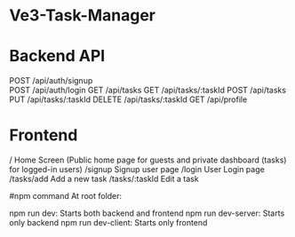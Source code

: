 # Ve3-Task-Manager

# Backend API
 POST     /api/auth/signup  
 POST     /api/auth/login
 GET      /api/tasks
 GET      /api/tasks/:taskId
 POST     /api/tasks
 PUT      /api/tasks/:taskId
 DELETE   /api/tasks/:taskId
 GET      /api/profile

 # Frontend 
 /                 Home Screen (Public home page for guests and private dashboard (tasks) for logged-in users)
 /signup           Signup user page
 /login            User Login page
 /tasks/add        Add a new task
 /tasks/:taskId    Edit a task

 #npm command
 At root folder:

npm run dev: Starts both backend and frontend
npm run dev-server: Starts only backend
npm run dev-client: Starts only frontend
